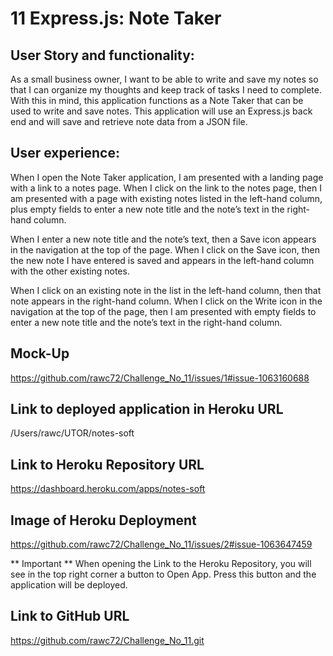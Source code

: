 # 11 Express.js: Note Taker

## User Story and functionality:
As a small business owner, I want to be able to write and save my notes so that I can organize my thoughts and keep track of tasks I need to complete. With this in mind, this application functions as a Note Taker that can be used to write and save notes. This application will use an Express.js back end and will save and retrieve note data from a JSON file.


## User experience:
When I open the Note Taker application, I am presented with a landing page with a link to a notes page. When I click on the link to the notes page, then I am presented with a page with existing notes listed in the left-hand column, plus empty fields to enter a new note title and the note’s text in the right-hand column.

When I enter a new note title and the note’s text, then a Save icon appears in the navigation at the top of the page. When I click on the Save icon, then the new note I have entered is saved and appears in the left-hand column with the other existing notes.

When I click on an existing note in the list in the left-hand column, then that note appears in the right-hand column. When I click on the Write icon in the navigation at the top of the page, then I am presented with empty fields to enter a new note title and the note’s text in the right-hand column.

## Mock-Up
https://github.com/rawc72/Challenge_No_11/issues/1#issue-1063160688

## Link to deployed application in Heroku URL
/Users/rawc/UTOR/notes-soft

## Link to Heroku Repository URL
https://dashboard.heroku.com/apps/notes-soft

## Image of Heroku Deployment
https://github.com/rawc72/Challenge_No_11/issues/2#issue-1063647459

** Important **
When opening the Link to the Heroku Repository, you will see in the top right corner a button to Open App. Press this button and the application will be deployed.

## Link to GitHub URL
https://github.com/rawc72/Challenge_No_11.git
